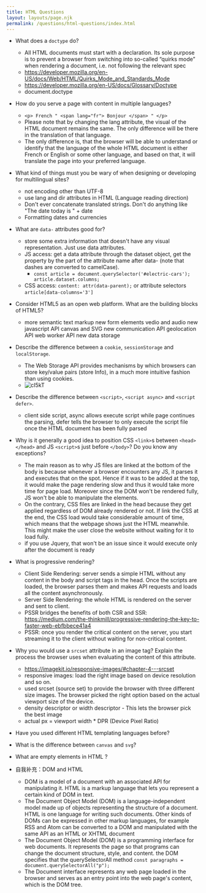 ```yaml
---
title: HTML Questions
layout: layouts/page.njk
permalink: /questions/html-questions/index.html
---
```


* What does a `doctype` do?
    - All HTML documents must start with a <!DOCTYPE html> declaration. Its sole purpose is to prevent a browser from switching into so-called “quirks mode” when rendering a document, i.e. not following the relevant spec  
    -   https://developer.mozilla.org/en-US/docs/Web/HTML/Quirks_Mode_and_Standards_Mode
    -   https://developer.mozilla.org/en-US/docs/Glossary/Doctype
    -   document.doctype
* How do you serve a page with content in multiple languages?
    - ```<p> French " <span lang="fr"> Bonjour </span> " </p>``` 
    -  Please note that by changing the lang attribute, the visual of the HTML document remains the same. The only difference will be there in the translation of that language.
    -   The only difference is, that the browser will be able to understand or identify that the language of the whole HTML document is either French or English or some other language, and based on that, it will translate the page into your preferred language.
* What kind of things must you be wary of when designing or developing for multilingual sites?
    - not encoding other than UTF-8
    - use lang and dir attributes in HTML (Language reading direction)
    - Don't ever concatenate translated strings. Don't do anything like "The date today is " + date
    - Formatting dates and currencies 
* What are `data-` attributes good for?
    -  store some extra information that doesn't have any visual representation. Just use data attributes.
    -  JS access: get a data attribute through the dataset object, get the property by the part of the attribute name after data- (note that dashes are converted to camelCase). 
        -   ```const article = document.querySelector('#electric-cars'); article.dataset.columns; ```
    -  CSS access: ```content: attr(data-parent);``` or attribute selectors ```article[data-columns='3']```
* Consider HTML5 as an open web platform. What are the building blocks of HTML5?
    - more semantic text markup
      new form elements
      vedio and audio
      new javascript API
      canvas and SVG
      new communication API
      geolocation API
      web worker API
      new data storage
* Describe the difference between a `cookie`, `sessionStorage` and `localStorage`.
    - The Web Storage API provides mechanisms by which browsers can store key/value pairs (store Info), in a much more intuitive fashion than using cookies.
    - ![cI5kT](https://user-images.githubusercontent.com/35388473/136591575-2d1a3226-4627-4830-b7f2-ee359a7c8ae9.jpg)

* Describe the difference between `<script>`, `<script async>` and `<script defer>`.
    - client side script, async allows execute script while page continues the parsing, defer tells the browser to only execute the script file once the HTML document has been fully parsed
* Why is it generally a good idea to position CSS `<link>`s between `<head></head>` and JS `<script>`s just before `</body>`? Do you know any exceptions?
    - The main reason as to why JS files are linked at the bottom of the body is because whenever a browser encounters any JS, it parses it and executes that on the spot. Hence if it was to be added at the top, it would make the page rendering slow and thus it would take more time for page load. Moreover since the DOM won't be rendered fully, JS won't be able to manipulate the elements.
    - On the contrary, CSS files are linked in the head because they get applied regardless of DOM already rendered or not. If link the CSS at the end, the CSS load would take considerable amount of time, which means that the webpage shows just the HTML meanwhile. This might make the user close the website without waiting for it to load fully.
    - if you use Jquery, that won't be an issue since it would execute only after the document is ready
* What is progressive rendering?
    - Client Side Rendering: server sends a simple HTML without any content in the body and script tags in the head. Once the scripts are loaded, the browser parses them and makes API requests and loads all the content asynchronously.
    - Server Side Rendering: the whole HTML is rendered on the server and sent to client.
    - PSSR bridges the benefits of both CSR and SSR: https://medium.com/the-thinkmill/progressive-rendering-the-key-to-faster-web-ebfbbece41a4
    - PSSR: once you render the critical content on the server, you start streaming it to the client without waiting for non-critical content.
* Why you would use a `srcset` attribute in an image tag? Explain the process the browser uses when evaluating the content of this attribute.
    - https://imagekit.io/responsive-images/#chapter-4---srcset
    - responsive images: load the right image based on device resolution and so on.
    - used srcset (source set) to provide the browser with three different size images. The browser picked the right option based on the actual viewport size of the device.
    - density descriptor or width descriptor - This lets the browser pick the best image
    - actual px = viewport width * DPR (Device Pixel Ratio)
* Have you used different HTML templating languages before?
* What is the difference between `canvas` and `svg`?
* What are empty elements in HTML ?
* 自我补充：DOM and HTML
    - DOM is a model of a document with an associated API for manipulating it. HTML is a markup language that lets you represent a certain kind of DOM in text.
    -  The Document Object Model (DOM) is a language-independent model made up of objects representing the structure of a document. HTML is one language for writing such documents. Other kinds of DOMs can be expressed in other markup languages, for example RSS and Atom can be converted to a DOM and manipulated with the same API as an HTML or XHTML document
    -  The Document Object Model (DOM) is a programming interface for web documents. It represents the page so that programs can change the document structure, style, and content. the DOM specifies that the querySelectorAll method ```const paragraphs = document.querySelectorAll("p");```
    -  The Document interface represents any web page loaded in the browser and serves as an entry point into the web page's content, which is the DOM tree.
